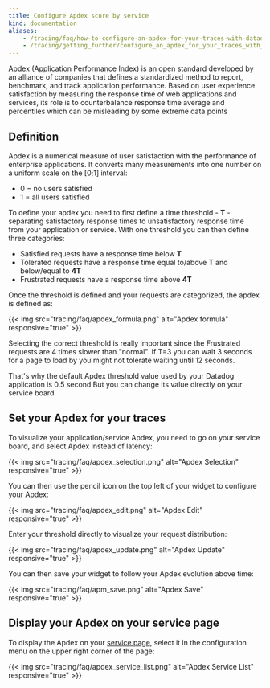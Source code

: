 ```yaml
---
title: Configure Apdex score by service
kind: documentation
aliases:
    - /tracing/faq/how-to-configure-an-apdex-for-your-traces-with-datadog-apm
    - /tracing/getting_further/configure_an_apdex_for_your_traces_with_datadog_apm
---
```


[Apdex][1] (Application Performance Index) is an open standard developed by an alliance of companies that defines a standardized method to report, benchmark, and track application performance. Based on user experience satisfaction by measuring the response time of web applications and services, its role is to counterbalance response time average and percentiles which can be misleading by some extreme data points

## Definition

Apdex is a numerical measure of user satisfaction with the performance of enterprise applications. It converts many measurements into one number on a uniform scale on the [0;1] interval:

* 0 = no users satisfied
* 1 = all users satisfied

To define your apdex you need to first define a time threshold - **T** - separating satisfactory response times to unsatisfactory response time from your application or service. With one threshold you can then define three categories:

* Satisfied requests have a response time below **T**
* Tolerated requests have a response time equal to/above **T** and below/equal to **4T**
* Frustrated requests have a response time above **4T**

Once the threshold is defined and your requests are categorized, the apdex is defined as:

{{< img src="tracing/faq/apdex_formula.png" alt="Apdex formula" responsive="true" >}}

Selecting the correct threshold is really important since the Frustrated requests are 4 times slower than "normal". If T=3 you can wait 3 seconds for a page to load by you might not tolerate waiting until 12 seconds.

That's why the default Apdex threshold value used by your Datadog application is 0.5 second But you can change its value directly on your service board.

## Set your Apdex for your traces

To visualize your application/service Apdex, you need to go on your service board, and select Apdex instead of latency:

{{< img src="tracing/faq/apdex_selection.png" alt="Apdex Selection" responsive="true" >}}

You can then use the pencil icon on the top left of your widget to configure your Apdex:

{{< img src="tracing/faq/apdex_edit.png" alt="Apdex Edit" responsive="true" >}}

Enter your threshold directly to visualize your request distribution:

{{< img src="tracing/faq/apdex_update.png" alt="Apdex Update" responsive="true" >}}

You can then save your widget to follow your Apdex evolution above time:

{{< img src="tracing/faq/apm_save.png" alt="Apdex Save" responsive="true" >}}

## Display your Apdex on your service page

To display the Apdex on your [service page][2], select it in the configuration menu on the upper right corner of the page:

{{< img src="tracing/faq/apdex_service_list.png" alt="Apdex Service List" responsive="true" >}}

[1]: http://apdex.org/overview.html
[2]: https://app.datadoghq.com/apm/services
